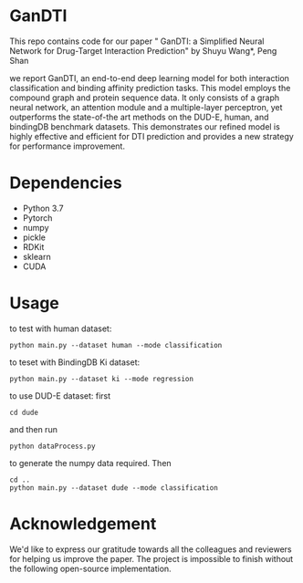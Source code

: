 # GanDTI

This repo contains code for our paper " GanDTI: a Simplified Neural Network for Drug-Target Interaction Prediction" by Shuyu Wang*, Peng Shan

we report GanDTI, an end-to-end deep learning model for both interaction classification and binding affinity prediction tasks. This model employs the compound graph and protein sequence data. It only consists of a graph neural network, an attention module and a multiple-layer perceptron, yet outperforms the state-of-the art methods on the DUD-E, human, and bindingDB benchmark datasets. This demonstrates our refined model is highly effective and efficient for DTI prediction and provides a new strategy for performance improvement.

# Dependencies

* Python 3.7
* Pytorch
* numpy
* pickle
* RDKit
* sklearn
* CUDA

# Usage

to test with human dataset: 
```
python main.py --dataset human --mode classification
```

to teset with BindingDB Ki dataset: 
```
python main.py --dataset ki --mode regression
```

to use DUD-E dataset: 
first
```
cd dude
```
and then run
```
python dataProcess.py 
```
to generate the numpy data required. Then
```
cd ..
python main.py --dataset dude --mode classification
```

# Acknowledgement
We'd like to express our gratitude towards all the colleagues and reviewers for helping us improve the paper. The project is impossible to finish without the following open-source implementation.
